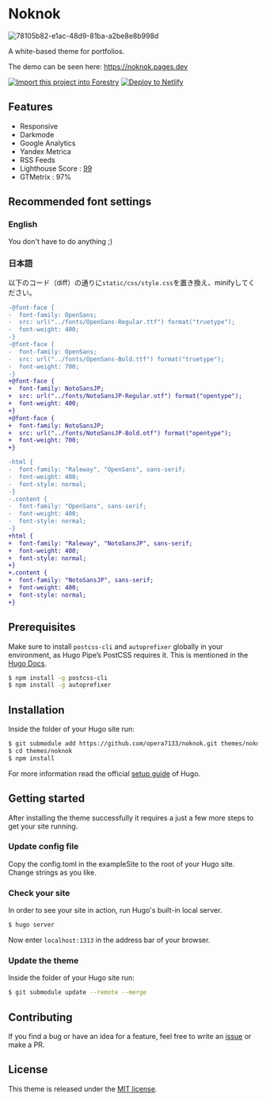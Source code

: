 # Noknok

![78105b82-e1ac-48d9-81ba-a2be8e8b998d](https://user-images.githubusercontent.com/39876629/109757633-844ddd00-7c2d-11eb-83ed-bada9fd29990.png)

A white-based theme for portfolios.

The demo can be seen here: https://noknok.pages.dev

[![Import this project into Forestry](https://assets.forestry.io/import-to-forestryK.svg)](https://app.forestry.io/quick-start?repo=opera7133/noknok&engine=hugo&version=0.81.0&config=exampleSite)
[![Deploy to Netlify](https://www.netlify.com/img/deploy/button.svg)](https://app.netlify.com/start/deploy?repository=https://github.com/opera7133/noknok)

## Features
* Responsive
* Darkmode
* Google Analytics
* Yandex Metrica
* RSS Feeds
* Lighthouse Score : [99](https://lighthouse-dot-webdotdevsite.appspot.com//lh/html?url=https://noknok.pages.dev)
* GTMetrix : 97%

## Recommended font settings

### English
You don't have to do anything ;)

### 日本語
以下のコード（diff）の通りに```static/css/style.css```を置き換え、minifyしてください。
```diff
-@font-face {
-  font-family: OpenSans;
-  src: url("../fonts/OpenSans-Regular.ttf") format("truetype");
-  font-weight: 400;
-}
-@font-face {
-  font-family: OpenSans;
-  src: url("../fonts/OpenSans-Bold.ttf") format("truetype");
-  font-weight: 700;
-}
+@font-face {
+  font-family: NotoSansJP;
+  src: url("../fonts/NotoSansJP-Regular.otf") format("opentype");
+  font-weight: 400;
+}
+@font-face {
+  font-family: NotoSansJP;
+  src: url("../fonts/NotoSansJP-Bold.otf") format("opentype");
+  font-weight: 700;
+}
```

```diff
-html {
-  font-family: "Raleway", "OpenSans", sans-serif;
-  font-weight: 400;
-  font-style: normal;
-}
-.content {
-  font-family: "OpenSans", sans-serif;
-  font-weight: 400;
-  font-style: normal;
-}
+html {
+  font-family: "Raleway", "NotoSansJP", sans-serif;
+  font-weight: 400;
+  font-style: normal;
+}
+.content {
+  font-family: "NotoSansJP", sans-serif;
+  font-weight: 400;
+  font-style: normal;
+}
```

## Prerequisites

Make sure to install `postcss-cli` and `autoprefixer` globally in your environment, as Hugo Pipe’s PostCSS requires it. This is mentioned in the [Hugo Docs](https://gohugo.io/hugo-pipes/postcss/).

```bash
$ npm install -g postcss-cli
$ npm install -g autoprefixer
```

## Installation
Inside the folder of your Hugo site run:

```bash
$ git submodule add https://github.com/opera7133/noknok.git themes/noknok
$ cd themes/noknok
$ npm install
```

For more information read the official [setup guide](https://gohugo.io/overview/installing/) of Hugo.

## Getting started
After installing the theme successfully it requires a just a few more steps to get your site running.

### Update config file
Copy the config.toml in the exampleSite to the root of your Hugo site. Change strings as you like.

### Check your site
In order to see your site in action, run Hugo's built-in local server.
```bash
$ hugo server
```
Now enter `localhost:1313` in the address bar of your browser.

### Update the theme
Inside the folder of your Hugo site run:

```bash
$ git submodule update --remote --merge
```

## Contributing
If you find a bug or have an idea for a feature, feel free to write an [issue](https://github.com/opera7133/noknok/issues) or make a PR.

## License
This theme is released under the [MIT license](https://github.com/opera7133/noknok/blob/master/LICENSE).
